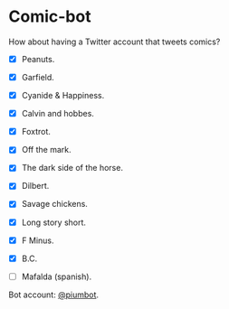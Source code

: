 # Comic-bot

How about having a Twitter account that tweets comics? 

- [x] Peanuts.
- [x] Garfield.
- [x] Cyanide & Happiness.
- [x] Calvin and hobbes.
- [x] Foxtrot.
- [x] Off the mark.
- [x] The dark side of the horse.
- [x] Dilbert.
- [x] Savage chickens.
- [x] Long story short.
- [x] F Minus.
- [x] B.C.

- [ ] Mafalda (spanish).

Bot account: [@piumbot](https://twitter.com/PiumBot). 

